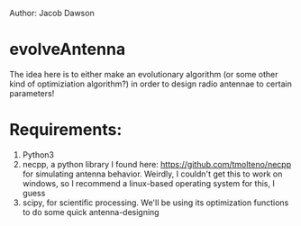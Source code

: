 Author: Jacob Dawson

# evolveAntenna
The idea here is to either make an evolutionary algorithm (or some other kind of optimiziation algorithm?) in order to design radio antennae to certain parameters!

# Requirements:
1. Python3
2. necpp, a python library I found here: https://github.com/tmolteno/necpp for simulating antenna behavior. Weirdly, I couldn't get this to work on windows, so I recommend a linux-based operating system for this, I guess
3. scipy, for scientific processing. We'll be using its optimization functions to do some quick antenna-designing

